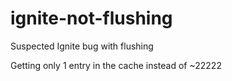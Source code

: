 # ignite-not-flushing
Suspected Ignite bug with flushing

Getting only 1 entry in the cache instead of ~22222
